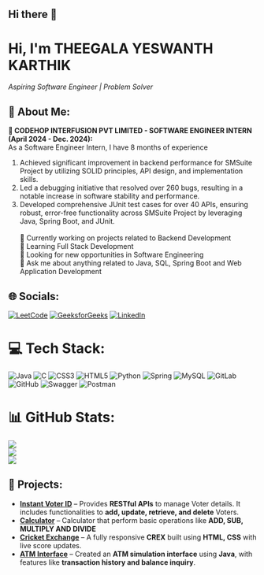 ## Hi there 👋
<h1>Hi, I'm THEEGALA YESWANTH KARTHIK</h1>
<p><i>Aspiring Software Engineer | Problem Solver</i></p>

## 💫 About Me:
**💼 CODEHOP INTERFUSION PVT LIMITED - SOFTWARE ENGINEER INTERN (April 2024 - Dec. 2024):** <br>
As a Software Engineer Intern, I have 8 months of experience

1) Achieved significant improvement in backend performance for SMSuite Project by utilizing SOLID principles, API design, and implementation skills.<br>
2) Led a debugging initiative that resolved over 260 bugs, resulting in a notable increase in software stability and performance.<br>
3) Developed comprehensive JUnit test cases for over 40 APIs, ensuring robust, error-free functionality across SMSuite Project by leveraging Java, Spring Boot, and JUnit.<br><br>
🔭 Currently working on projects related to Backend Development<br>🌱 Learning Full Stack Development<br>💼 Looking for new opportunities in Software Engineering<br>💬 Ask me about anything related to Java, SQL, Spring Boot and Web Application Development


## 🌐 Socials:
[![LeetCode](https://img.shields.io/badge/LeetCode-470%2B_problems_solved-blue?style=for-the-badge&logo=leetcode)](https://leetcode.com/u/yeswanthkarthik/)
[![GeeksforGeeks](https://img.shields.io/badge/GeeksforGeeks-DSA%20Practice-brightgreen?style=for-the-badge&logo=geeksforgeeks)](https://www.geeksforgeeks.org/user/yeswanthtph1w/)
[![LinkedIn](https://img.shields.io/badge/LinkedIn-Connect-orange?style=for-the-badge&logo=linkedin)](https://linkedin.com/in/yeswanth-karthik-theegala-9655aa227)
# 💻 Tech Stack:
![Java](https://img.shields.io/badge/java-%23ED8B00.svg?style=for-the-badge&logo=openjdk&logoColor=white) ![C](https://img.shields.io/badge/c-%2300599C.svg?style=for-the-badge&logo=c&logoColor=white) ![CSS3](https://img.shields.io/badge/css3-%231572B6.svg?style=for-the-badge&logo=css3&logoColor=white) ![HTML5](https://img.shields.io/badge/html5-%23E34F26.svg?style=for-the-badge&logo=html5&logoColor=white) ![Python](https://img.shields.io/badge/python-3670A0?style=for-the-badge&logo=python&logoColor=ffdd54) ![Spring](https://img.shields.io/badge/spring-%236DB33F.svg?style=for-the-badge&logo=spring&logoColor=white) ![MySQL](https://img.shields.io/badge/mysql-4479A1.svg?style=for-the-badge&logo=mysql&logoColor=white) ![GitLab](https://img.shields.io/badge/gitlab-%23181717.svg?style=for-the-badge&logo=gitlab&logoColor=white) ![GitHub](https://img.shields.io/badge/github-%23121011.svg?style=for-the-badge&logo=github&logoColor=white) ![Swagger](https://img.shields.io/badge/-Swagger-%23Clojure?style=for-the-badge&logo=swagger&logoColor=white) ![Postman](https://img.shields.io/badge/Postman-FF6C37?style=for-the-badge&logo=postman&logoColor=white)
# 📊 GitHub Stats:
![](https://github-readme-stats.vercel.app/api?username=yeswanthkarthik&theme=onedark&hide_border=false&include_all_commits=false&count_private=false)<br/>
![](https://github-readme-streak-stats.herokuapp.com/?user=yeswanthkarthik&theme=onedark&hide_border=false)<br/>
![](https://github-readme-stats.vercel.app/api/top-langs/?username=yeswanthkarthik&theme=onedark&hide_border=false&include_all_commits=false&count_private=false&layout=compact)

## 🚀 Projects:

- **[Instant Voter ID](https://gitlab.com/Yeswanth_7/instant-voter-id)** – Provides **RESTful APIs** to manage Voter details. It includes functionalities to **add, update, retrieve, and delete** Voters.
- **[Calculator](https://github.com/yeswanthkarthik/Calculator)** – Calculator that perform basic operations like **ADD, SUB, MULTIPLY AND DIVIDE**
- **[Cricket Exchange](https://github.com/yeswanthkarthik/Replica-of-CREX)** – A fully responsive **CREX** built using **HTML, CSS** with live score updates.
- **[ATM Interface](https://github.com/yeswanthkarthik/oibsip_task3)** – Created an **ATM simulation interface** using **Java**, with features like **transaction history and balance inquiry**.
